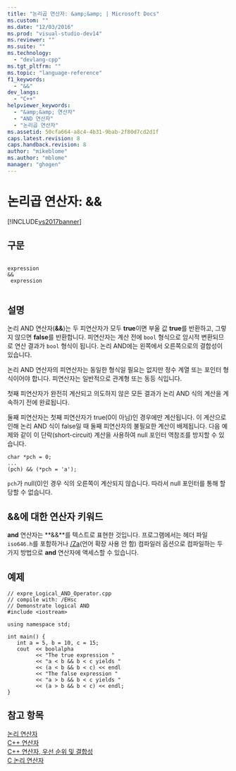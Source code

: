 ```yaml
---
title: "논리곱 연산자: &amp;&amp; | Microsoft Docs"
ms.custom: ""
ms.date: "12/03/2016"
ms.prod: "visual-studio-dev14"
ms.reviewer: ""
ms.suite: ""
ms.technology: 
  - "devlang-cpp"
ms.tgt_pltfrm: ""
ms.topic: "language-reference"
f1_keywords: 
  - "&&"
dev_langs: 
  - "C++"
helpviewer_keywords: 
  - "&amp;&amp; 연산자"
  - "AND 연산자"
  - "논리곱 연산자"
ms.assetid: 50cfa664-a8c4-4b31-9bab-2f80d7cd2d1f
caps.latest.revision: 8
caps.handback.revision: 8
author: "mikeblome"
ms.author: "mblome"
manager: "ghogen"
---
```

# 논리곱 연산자: &amp;&amp;
[!INCLUDE[vs2017banner](../assembler/inline/includes/vs2017banner.md)]

## 구문  
  
```  
  
expression   
&&  
 expression  
  
```  
  
## 설명  
 논리 AND 연산자\(**&&**\)는 두 피연산자가 모두 **true**이면 부울 값 **true**를 반환하고, 그렇지 않으면 **false**를 반환합니다.  피연산자는 계산 전에 `bool` 형식으로 암시적 변환되므로 연산 결과가 `bool` 형식이 됩니다.  논리 AND에는 왼쪽에서 오른쪽으로의 결합성이 있습니다.  
  
 논리 AND 연산자의 피연산자는 동일한 형식일 필요는 없지만 정수 계열 또는 포인터 형식이어야 합니다.  피연산자는 일반적으로 관계형 또는 동등 식입니다.  
  
 첫째 피연산자가 완전히 계산되고 의도하지 않은 모든 결과가 논리 AND 식의 계산을 계속하기 전에 완료됩니다.  
  
 둘째 피연산자는 첫째 피연산자가 true\(0이 아님\)인 경우에만 계산됩니다.  이 계산으로 인해 논리 AND 식이 false일 때 둘째 피연산자의 불필요한 계산이 배제됩니다.  다음 예제와 같이 이 단락\(short\-circuit\) 계산을 사용하여 null 포인터 역참조를 방지할 수 있습니다.  
  
```  
char *pch = 0;  
...  
(pch) && (*pch = 'a');  
```  
  
 `pch`가 null\(0\)인 경우 식의 오른쪽이 계산되지 않습니다.  따라서 null 포인터를 통해 할당할 수 없습니다.  
  
## &&에 대한 연산자 키워드  
 **and** 연산자는 **&&**를 텍스트로 표현한 것입니다.  프로그램에서는 헤더 파일 `iso646.h`를 포함하거나 [\/Za](../build/reference/za-ze-disable-language-extensions.md)\(언어 확장 사용 안 함\) 컴파일러 옵션으로 컴파일하는 두 가지 방법으로 **and** 연산자에 액세스할 수 있습니다.  
  
## 예제  
  
```  
// expre_Logical_AND_Operator.cpp  
// compile with: /EHsc  
// Demonstrate logical AND  
#include <iostream>  
  
using namespace std;  
  
int main() {  
   int a = 5, b = 10, c = 15;  
   cout  << boolalpha  
         << "The true expression "  
         << "a < b && b < c yields "  
         << (a < b && b < c) << endl  
         << "The false expression "  
         << "a > b && b < c yields "  
         << (a > b && b < c) << endl;  
}  
```  
  
## 참고 항목  
 [논리 연산자](../misc/logical-operators.md)   
 [C\+\+ 연산자](../misc/cpp-operators.md)   
 [C\+\+ 연산자, 우선 순위 및 결합성](../cpp/cpp-built-in-operators-precedence-and-associativity.md)   
 [C 논리 연산자](../c-language/c-logical-operators.md)